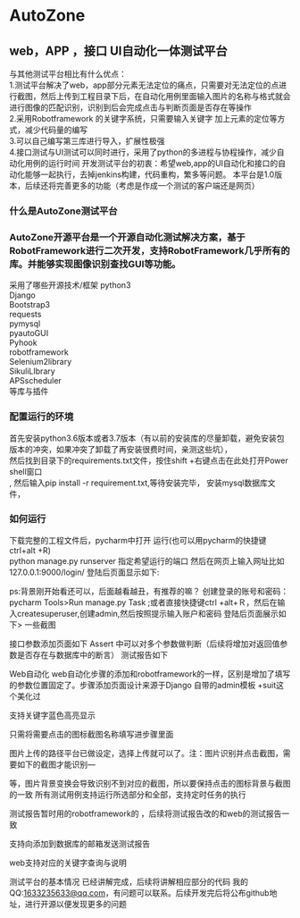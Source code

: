 # AutoZone
## web，APP ，接口 UI自动化一体测试平台<br>
与其他测试平台相比有什么优点：<br>
    1.测试平台解决了web，app部分元素无法定位的痛点，只需要对无法定位的点进行截图，然后上传到工程目录下后，在自动化用例里面输入图片的名称与格式就会进行图像的匹配识别，识别到后会完成点击与判断页面是否存在等操作<br>
    2.采用Robotframework 的关键字系统，只需要输入关键字 加上元素的定位等方式，减少代码量的编写<br>
    3.可以自己编写第三库进行导入，扩展性极强<br>
    4.接口测试与UI测试可以同时进行，采用了python的多进程与协程操作，减少自动化用例的运行时间
      开发测试平台的初衷：希望web,app的UI自动化和接口的自动化能够一起执行，去掉jenkins构建，代码重构，繁多等问题。
      本平台是1.0版本，后续还将完善更多的功能（考虑是作成一个测试的客户端还是网页）<br>

### 什么是AutoZone测试平台
### AutoZone开源平台是一个开源自动化测试解决方案，基于RobotFramework进行二次开发，支持RobotFramework几乎所有的库。并能够实现图像识别查找GUI等功能。
采用了哪些开源技术/框架
python3<br>
Django<br>
Bootstrap3<br>
requests<br>
pymysql<br>
pyautoGUI<br>
Pyhook<br>
robotframework<br>
Selenium2library<br>
SikuliLIbrary<br>
APSscheduler<br>
等库与插件<br>
### 配置运行的环境
首先安装python3.6版本或者3.7版本（有以前的安装库的尽量卸载，避免安装包版本的冲突，如果冲突了卸载了再安装很费时间，亲测这些坑），<br>然后找到目录下的requirements.txt文件，按住shift +右键点击在此处打开Power shell窗口<br>, 然后输入pip install -r requirement.txt,等待安装完毕，
安装mysql数据库文件，
### 如何运行
下载完整的工程文件后，pycharm中打开
运行(也可以用pycharm的快捷键ctrl+alt +R)<br>
python manage.py runserver 指定希望运行的端口
然后在网页上输入网址比如127.0.0.1:9000/login/
登陆后页面显示如下:<br>

ps:背景刚开始看还可以，后面越看越丑，有推荐的嘛？
创建登录的账号和密码：
pycharm Tools>Run manage.py Task ;或者直接快捷键ctrl +alt+Ｒ，然后在输入createsuperuser,创建admin,然后按照提示输入账户和密码
登陆后页面展示如下>
一些截图



接口参数添加页面如下
Assert 中可以对多个参数做判断（后续将增加对返回值参数是否存在与数据库中的断言）
测试报告如下

Web自动化
web自动化步骤的添加和robotframework的一样，区别是增加了填写的参数位置固定了。步骤添加页面设计来源于Django 自带的admin模板 +suit这个美化过


支持关键字蓝色高亮显示

只需将需要点击的图标截图名称填写进步骤里面

图片上传的路径平台已做设定，选择上传就可以了。注：图片识别并点击截图，需要如下的截图才能识别—



等，图片背景变换会导致识别不到对应的截图，所以要保持点击的图标背景与截图的一致
所有测试用例支持运行所选部分和全部，支持定时任务的执行

测试报告暂时用的robotframework的 ，后续将测试报告改的和web的测试报告一致

支持向添加到数据库的邮箱发送测试报告

web支持对应的关键字查询与说明

测试平台的基本情况 已经讲解完成，后续将讲解相应部分的代码
我的QQ:1633235633@qq.com，有问题可以联系。后续开发完后将公布github地址，进行开源以便发现更多的问题
